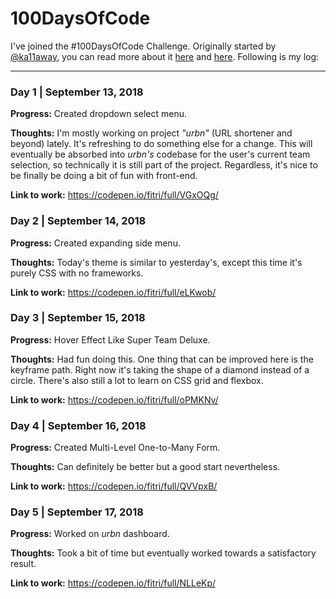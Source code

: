 # 100DaysOfCode

I've joined the #100DaysOfCode Challenge. Originally started by [@ka11away](https://twitter.com/ka11away), you can read more about it [here](https://github.com/Kallaway/100-days-of-code) and [here](https://www.100daysofcode.com/). Following is my log:

---

### Day 1 | September 13, 2018

**Progress:** Created dropdown select menu.

**Thoughts:** I'm mostly working on project *"urbn"* (URL shortener and beyond) lately. It's refreshing to do something else for a change. This will eventually be absorbed into *urbn's* codebase for the user's current team selection, so technically it is still part of the project. Regardless, it's nice to be finally be doing a bit of fun with front-end.

**Link to work:**
https://codepen.io/fitri/full/VGxOQg/

### Day 2 | September 14, 2018

**Progress:** Created expanding side menu.

**Thoughts:** Today's theme is similar to yesterday's, except this time it's purely CSS with no frameworks.

**Link to work:**
https://codepen.io/fitri/full/eLKwob/

### Day 3 | September 15, 2018

**Progress:** Hover Effect Like Super Team Deluxe.

**Thoughts:** Had fun doing this. One thing that can be improved here is the keyframe path. Right now it's taking the shape of a diamond instead of a circle. There's also still a lot to learn on CSS grid and flexbox.

**Link to work:**
https://codepen.io/fitri/full/oPMKNv/

### Day 4 | September 16, 2018

**Progress:** Created Multi-Level One-to-Many Form.

**Thoughts:** Can definitely be better but a good start nevertheless.

**Link to work:**
https://codepen.io/fitri/full/QVVpxB/

### Day 5 | September 17, 2018

**Progress:** Worked on *urbn* dashboard.

**Thoughts:** Took a bit of time but eventually worked towards a satisfactory result.

**Link to work:**
https://codepen.io/fitri/full/NLLeKp/
